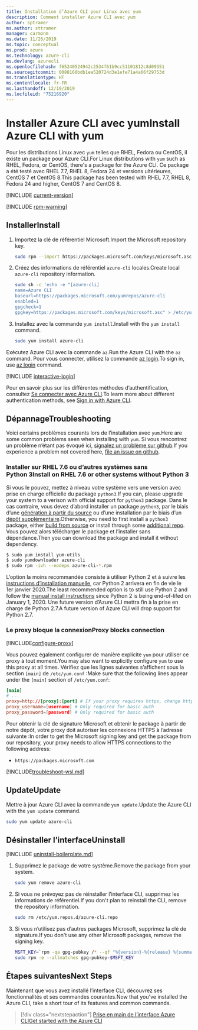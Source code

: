```yaml
---
title: Installation d’Azure CLI pour Linux avec yum
description: Comment installer Azure CLI avec yum
author: sptramer
ms.author: sttramer
manager: carmonm
ms.date: 11/26/2019
ms.topic: conceptual
ms.prod: azure
ms.technology: azure-cli
ms.devlang: azurecli
ms.openlocfilehash: f65240524942c2534f61b9cc51101812c8d09351
ms.sourcegitcommit: 0088160bdb1ea520724d3e1efe71a4a66f29753d
ms.translationtype: HT
ms.contentlocale: fr-FR
ms.lasthandoff: 12/19/2019
ms.locfileid: "75216920"
---
```

# <a name="install-azure-cli-with-yum"></a><span data-ttu-id="eb9a8-103">Installer Azure CLI avec yum</span><span class="sxs-lookup"><span data-stu-id="eb9a8-103">Install Azure CLI with yum</span></span>

<span data-ttu-id="eb9a8-104">Pour les distributions Linux avec `yum` telles que RHEL, Fedora ou CentOS, il existe un package pour Azure CLI.</span><span class="sxs-lookup"><span data-stu-id="eb9a8-104">For Linux distributions with `yum` such as RHEL, Fedora, or CentOS, there's a package for the Azure CLI.</span></span> <span data-ttu-id="eb9a8-105">Ce package a été testé avec RHEL 7.7, RHEL 8, Fedora 24 et versions ultérieures, CentOS 7 et CentOS 8.</span><span class="sxs-lookup"><span data-stu-id="eb9a8-105">This package has been tested with RHEL 7.7, RHEL 8, Fedora 24 and higher, CentOS 7 and CentOS 8.</span></span>

[!INCLUDE [current-version](includes/current-version.md)]

[!INCLUDE [rpm-warning](includes/rpm-warning.md)]

## <a name="install"></a><span data-ttu-id="eb9a8-106">Installer</span><span class="sxs-lookup"><span data-stu-id="eb9a8-106">Install</span></span>

1. <span data-ttu-id="eb9a8-107">Importez la clé de référentiel Microsoft.</span><span class="sxs-lookup"><span data-stu-id="eb9a8-107">Import the Microsoft repository key.</span></span>

   ```bash
   sudo rpm --import https://packages.microsoft.com/keys/microsoft.asc
   ```

2. <span data-ttu-id="eb9a8-108">Créez des informations de référentiel `azure-cli` locales.</span><span class="sxs-lookup"><span data-stu-id="eb9a8-108">Create local `azure-cli` repository information.</span></span>

   ```bash
   sudo sh -c 'echo -e "[azure-cli]
   name=Azure CLI
   baseurl=https://packages.microsoft.com/yumrepos/azure-cli
   enabled=1
   gpgcheck=1
   gpgkey=https://packages.microsoft.com/keys/microsoft.asc" > /etc/yum.repos.d/azure-cli.repo'
   ```

3. <span data-ttu-id="eb9a8-109">Installez avec la commande `yum install`.</span><span class="sxs-lookup"><span data-stu-id="eb9a8-109">Install with the `yum install` command.</span></span>

   ```bash
   sudo yum install azure-cli
   ```

<span data-ttu-id="eb9a8-110">Exécutez Azure CLI avec la commande `az`.</span><span class="sxs-lookup"><span data-stu-id="eb9a8-110">Run the Azure CLI with the `az` command.</span></span> <span data-ttu-id="eb9a8-111">Pour vous connecter, utilisez la commande [az login](/cli/azure/reference-index#az-login).</span><span class="sxs-lookup"><span data-stu-id="eb9a8-111">To sign in, use [az login](/cli/azure/reference-index#az-login) command.</span></span>

[!INCLUDE [interactive-login](includes/interactive-login.md)]

<span data-ttu-id="eb9a8-112">Pour en savoir plus sur les différentes méthodes d’authentification, consultez [Se connecter avec Azure CLI](authenticate-azure-cli.md).</span><span class="sxs-lookup"><span data-stu-id="eb9a8-112">To learn more about different authentication methods, see [Sign in with Azure CLI](authenticate-azure-cli.md).</span></span>

## <a name="troubleshooting"></a><span data-ttu-id="eb9a8-113">Dépannage</span><span class="sxs-lookup"><span data-stu-id="eb9a8-113">Troubleshooting</span></span>

<span data-ttu-id="eb9a8-114">Voici certains problèmes courants lors de l’installation avec `yum`.</span><span class="sxs-lookup"><span data-stu-id="eb9a8-114">Here are some common problems seen when installing with `yum`.</span></span> <span data-ttu-id="eb9a8-115">Si vous rencontrez un problème n’étant pas évoqué ici, [signalez un problème sur github](https://github.com/Azure/azure-cli/issues).</span><span class="sxs-lookup"><span data-stu-id="eb9a8-115">If you experience a problem not covered here, [file an issue on github](https://github.com/Azure/azure-cli/issues).</span></span>

### <a name="install-on-rhel-76-or-other-systems-without-python-3"></a><span data-ttu-id="eb9a8-116">Installer sur RHEL 7.6 ou d’autres systèmes sans Python 3</span><span class="sxs-lookup"><span data-stu-id="eb9a8-116">Install on RHEL 7.6 or other systems without Python 3</span></span>

<span data-ttu-id="eb9a8-117">Si vous le pouvez, mettez à niveau votre système vers une version avec prise en charge officielle du package `python3`.</span><span class="sxs-lookup"><span data-stu-id="eb9a8-117">If you can, please upgrade your system to a verison with official support for `python3` package.</span></span> <span data-ttu-id="eb9a8-118">Dans le cas contraire, vous devez d’abord installer un package `python3`, par le biais d’une [génération à partir du source](https://github.com/linux-on-ibm-z/docs/wiki/Building-Python-3.6.x) ou d’une installation par le biais d’un [dépôt supplémentaire](https://developers.redhat.com/blog/2018/08/13/install-python3-rhel/).</span><span class="sxs-lookup"><span data-stu-id="eb9a8-118">Otherwise, you need to first install a `python3` package, either [build from source](https://github.com/linux-on-ibm-z/docs/wiki/Building-Python-3.6.x) or install through some [additional repo](https://developers.redhat.com/blog/2018/08/13/install-python3-rhel/).</span></span> <span data-ttu-id="eb9a8-119">Vous pouvez alors télécharger le package et l’installer sans dépendance.</span><span class="sxs-lookup"><span data-stu-id="eb9a8-119">Then you can download the package and install it without dependency.</span></span>
```bash
$ sudo yum install yum-utils
$ sudo yumdownloader azure-cli
$ sudo rpm -ivh --nodeps azure-cli-*.rpm
```

<span data-ttu-id="eb9a8-120">L’option la moins recommandée consiste à utiliser Python 2 et à suivre les [instructions d’installation manuelle](install-azure-cli-linux.md), car Python 2 arrivera en fin de vie le 1er janvier 2020.</span><span class="sxs-lookup"><span data-stu-id="eb9a8-120">The least recommended option is to still use Python 2 and follow the [manual install instructions](install-azure-cli-linux.md) since Python 2 is being end-of-lifed on January 1, 2020.</span></span> <span data-ttu-id="eb9a8-121">Une future version d’Azure CLI mettra fin à la prise en charge de Python 2.7.</span><span class="sxs-lookup"><span data-stu-id="eb9a8-121">A future version of Azure CLI will drop support for Python 2.7.</span></span>

### <a name="proxy-blocks-connection"></a><span data-ttu-id="eb9a8-122">Le proxy bloque la connexion</span><span class="sxs-lookup"><span data-stu-id="eb9a8-122">Proxy blocks connection</span></span>

[!INCLUDE[configure-proxy](includes/configure-proxy.md)]

<span data-ttu-id="eb9a8-123">Vous pouvez également configurer de manière explicite `yum` pour utiliser ce proxy à tout moment.</span><span class="sxs-lookup"><span data-stu-id="eb9a8-123">You may also want to explicitly configure `yum` to use this proxy at all times.</span></span> <span data-ttu-id="eb9a8-124">Vérifiez que les lignes suivantes s’affichent sous la section `[main]` de `/etc/yum.conf` :</span><span class="sxs-lookup"><span data-stu-id="eb9a8-124">Make sure that the following lines appear under the `[main]` section of `/etc/yum.conf`:</span></span>

```yum.conf
[main]
# ...
proxy=http://[proxy]:[port] # If your proxy requires https, change http->https
proxy_username=[username] # Only required for basic auth
proxy_password=[password] # Only required for basic auth
```

<span data-ttu-id="eb9a8-125">Pour obtenir la clé de signature Microsoft et obtenir le package à partir de notre dépôt, votre proxy doit autoriser les connexions HTTPS à l’adresse suivante :</span><span class="sxs-lookup"><span data-stu-id="eb9a8-125">In order to get the Microsoft signing key and get the package from our repository, your proxy needs to allow HTTPS connections to the following address:</span></span>

* `https://packages.microsoft.com`

[!INCLUDE[troubleshoot-wsl.md](includes/troubleshoot-wsl.md)]

## <a name="update"></a><span data-ttu-id="eb9a8-126">Update</span><span class="sxs-lookup"><span data-stu-id="eb9a8-126">Update</span></span>

<span data-ttu-id="eb9a8-127">Mettre à jour Azure CLI avec la commande `yum update`.</span><span class="sxs-lookup"><span data-stu-id="eb9a8-127">Update the Azure CLI with the `yum update` command.</span></span>

```bash
sudo yum update azure-cli
```

## <a name="uninstall"></a><span data-ttu-id="eb9a8-128">Désinstaller l’interface</span><span class="sxs-lookup"><span data-stu-id="eb9a8-128">Uninstall</span></span>

[!INCLUDE [uninstall-boilerplate.md](includes/uninstall-boilerplate.md)]

1. <span data-ttu-id="eb9a8-129">Supprimez le package de votre système.</span><span class="sxs-lookup"><span data-stu-id="eb9a8-129">Remove the package from your system.</span></span>

   ```bash
   sudo yum remove azure-cli
   ```

2. <span data-ttu-id="eb9a8-130">Si vous ne prévoyez pas de réinstaller l’interface CLI, supprimez les informations de référentiel.</span><span class="sxs-lookup"><span data-stu-id="eb9a8-130">If you don't plan to reinstall the CLI, remove the repository information.</span></span>

   ```bash
   sudo rm /etc/yum.repos.d/azure-cli.repo
   ```

3. <span data-ttu-id="eb9a8-131">Si vous n’utilisez pas d’autres packages Microsoft, supprimez la clé de signature.</span><span class="sxs-lookup"><span data-stu-id="eb9a8-131">If you don't use any other Microsoft packages, remove the signing key.</span></span>

   ```bash
   MSFT_KEY=`rpm -qa gpg-pubkey /* --qf "%{version}-%{release} %{summary}\n" | grep Microsoft | awk '{print $1}'`
   sudo rpm -e --allmatches gpg-pubkey-$MSFT_KEY
   ```

## <a name="next-steps"></a><span data-ttu-id="eb9a8-132">Étapes suivantes</span><span class="sxs-lookup"><span data-stu-id="eb9a8-132">Next Steps</span></span>

<span data-ttu-id="eb9a8-133">Maintenant que vous avez installé l’interface CLI, découvrez ses fonctionnalités et ses commandes courantes.</span><span class="sxs-lookup"><span data-stu-id="eb9a8-133">Now that you've installed the Azure CLI, take a short tour of its features and common commands.</span></span>

> [!div class="nextstepaction"]
> [<span data-ttu-id="eb9a8-134">Prise en main de l’interface Azure CLI</span><span class="sxs-lookup"><span data-stu-id="eb9a8-134">Get started with the Azure CLI</span></span>](get-started-with-azure-cli.md)
